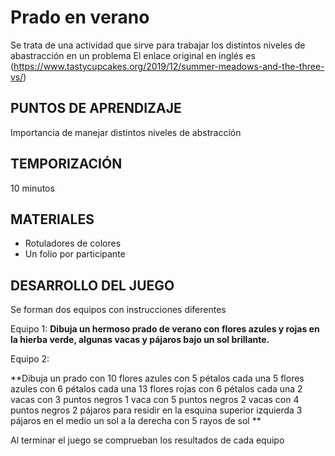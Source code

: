 
<link rel="stylesheet" type="text/css" href= "../estilo.css" media="screen" />

# Prado en verano
 Se trata de una actividad que sirve para trabajar los distintos niveles de abastracción en un problema El enlace original en inglés es (https://www.tastycupcakes.org/2019/12/summer-meadows-and-the-three-vs/)



## PUNTOS DE APRENDIZAJE

Importancia de manejar distintos niveles de abstracción

## TEMPORIZACIÓN

10 minutos

## MATERIALES

- Rotuladores de colores
- Un folio por participante

## DESARROLLO DEL JUEGO

Se forman dos equipos con instrucciones diferentes

Equipo 1:
**Dibuja un hermoso prado de verano con flores azules y rojas en la hierba verde, algunas vacas y pájaros bajo un sol brillante.**


Equipo 2:

**Dibuja un prado con
10 flores azules con 5 pétalos cada una
5 flores azules con 6 pétalos cada una
13 flores rojas con 6 pétalos cada una
2 vacas con 3 puntos negros
1 vaca con 5 puntos negros
2 vacas con 4 puntos negros
2 pájaros para residir en la esquina superior izquierda
3 pájaros en el medio
un sol a la derecha con 5 rayos de sol
**

Al terminar el juego se comprueban los resultados de cada equipo
